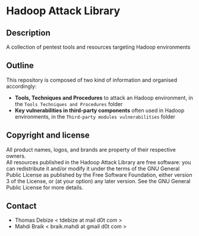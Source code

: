 Hadoop Attack Library
=====================

Description
-----------
A collection of pentest tools and resources targeting Hadoop environments

Outline
-------
This repository is composed of two kind of information and organised accordingly:
* **Tools, Techniques and Procedures** to attack an Hadoop environment, in the `Tools Techniques and Procedures` folder
* **Key vulnerabilities in third-party components** often used in Hadoop environments, in the `Third-party modules vulnerabilities` folder

Copyright and license
---------------------
All product names, logos, and brands are property of their respective owners.  
All resources published in the Hadoop Attack Library are free software: you can redistribute it and/or modify it under the terms of the GNU General Public License as published by the Free Software Foundation, either version 3 of the License, or (at your option) any later version.
See the GNU General Public License for more details.

Contact
-------
* Thomas Debize < tdebize at mail d0t com >
* Mahdi Braik < braik.mahdi at gmail d0t com > 
